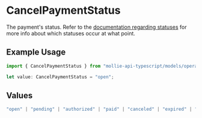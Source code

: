 # CancelPaymentStatus

The payment's status. Refer to the [documentation regarding statuses](https://docs.mollie.com/docs/status-change#/) for more info about which
statuses occur at what point.

## Example Usage

```typescript
import { CancelPaymentStatus } from "mollie-api-typescript/models/operations";

let value: CancelPaymentStatus = "open";
```

## Values

```typescript
"open" | "pending" | "authorized" | "paid" | "canceled" | "expired" | "failed"
```